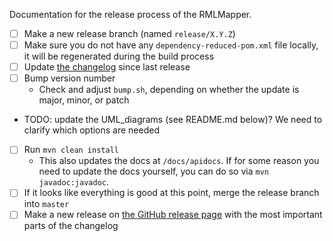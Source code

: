 Documentation for the release process of the RMLMapper.

- [ ] Make a new release branch (named `release/X.Y.Z`)
- [ ] Make sure you do not have any `dependency-reduced-pom.xml` file locally, it will be regenerated during the build process
- [ ] Update [the changelog](https://github.com/RMLio/rmlmapper-java/blob/master/CHANGELOG.md) since last release
- [ ] Bump version number
  - Check and adjust `bump.sh`, depending on whether the update is major, minor, or patch
- TODO: update the UML_diagrams (see README.md below)? We need to clarify which options are needed
- [ ] Run `mvn clean install`
    - This also updates the docs at `/docs/apidocs`.
      If for some reason you need to update the docs yourself,
      you can do so via `mvn javadoc:javadoc`.
- [ ] If it looks like everything is good at this point, merge the release branch into `master`
- [ ] Make a new release on [the GitHub release page](https://github.com/RMLio/rmlmapper-java/releases) with the most important parts of the changelog
